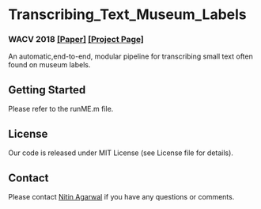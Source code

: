 # Transcribing_Text_Museum_Labels  
### WACV 2018 [[Paper]](https://www.ics.uci.edu/~agarwal/bugproject/wacv18.pdf) [[Project Page]](https://www.ics.uci.edu/~agarwal/bugproject/index.html)


An automatic,end-to-end, modular pipeline for transcribing small text often found on museum labels.

## Getting Started

Please refer to the runME.m file.

## License

Our code is released under MIT License (see License file for details).

## Contact

Please contact [Nitin Agarwal](http://www.ics.uci.edu/~agarwal/) if you have any questions or comments. 
